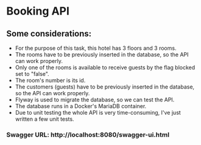 # Booking API

## Some considerations:

- For the purpose of this task, this hotel has 3 floors and 3 rooms.
- The rooms have to be previously inserted in the database, so the API can work properly.
- Only one of the rooms is available to receive guests by the flag blocked set to "false".
- The room's number is its id.
- The customers (guests) have to be previously inserted in the database, so the API can work properly.
- Flyway is used to migrate the database, so we can test the API.
- The database runs in a Docker's MariaDB container.
- Due to unit testing the whole API is very time-consuming, I've just written a few unit tests. 

### Swagger URL: http://localhost:8080/swagger-ui.html